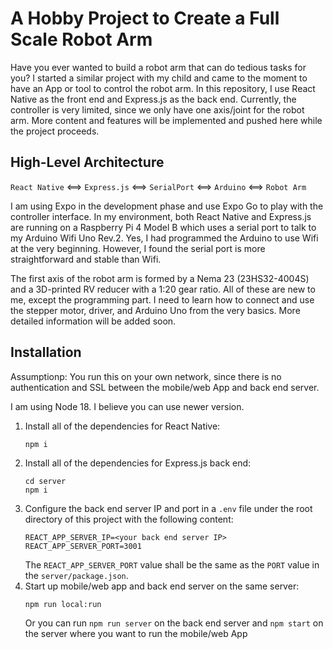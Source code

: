 # A Hobby Project to Create a Full Scale Robot Arm

Have you ever wanted to build a robot arm that can do tedious tasks for you?
I started a similar project with my child and came to the moment to have an App or tool to control the robot arm.
In this repository, I use React Native as the front end and Express.js as the back end. Currently, the controller
is very limited, since we only have one axis/joint for the robot arm. More content and features will be implemented
and pushed here while the project proceeds.

## High-Level Architecture

`React Native` <==> `Express.js` <==> `SerialPort` <==> `Arduino` <==> `Robot Arm`

I am using Expo in the development phase and use Expo Go to play with the controller interface. In my environment,
both React Native and Express.js are running on a Raspberry Pi 4 Model B which uses a serial port to talk to my
Arduino Wifi Uno Rev.2. Yes, I had programmed the Arduino to use Wifi at the very beginning. However, I found the
serial port is more straightforward and stable than Wifi.

The first axis of the robot arm is formed by a Nema 23 (23HS32-4004S) and a 3D-printed RV reducer with a 1:20 gear ratio.
All of these are new to me, except the programming part. I need to learn how to connect and use the stepper motor, driver,
and Arduino Uno from the very basics. More detailed information will be added soon.

## Installation
Assumptionp: You run this on your own network, since there is no authentication and SSL between the mobile/web App and back end server.

I am using Node 18. I believe you can use newer version.
1. Install all of the dependencies for React Native:
   ```
   npm i
   ```
1. Install all of the dependencies for Express.js back end:
   ```
   cd server
   npm i
   ```
1. Configure the back end server IP and port in a `.env` file under the root directory of this project with the following content:
   ```
   REACT_APP_SERVER_IP=<your back end server IP>
   REACT_APP_SERVER_PORT=3001
   ```
   The `REACT_APP_SERVER_PORT` value shall be the same as the `PORT` value in the `server/package.json`.
1. Start up mobile/web app and back end server on the same server:
   ```
   npm run local:run
   ```
   Or you can run `npm run server` on the back end server and `npm start` on the server where you want to run the mobile/web App
